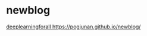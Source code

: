 # newblog
[deeplearningforall
](https://pogjunan.github.io/newblog/)https://pogjunan.github.io/newblog/
